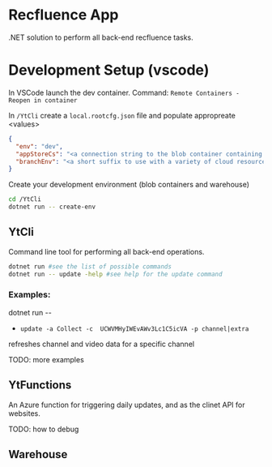 # Recfluence App

.NET solution to perform all back-end recfluence tasks.

# Development Setup (vscode)

In VSCode launch the dev container. Command: `Remote Containers - Reopen in container`


In `/YtCli` create a `local.rootcfg.json` file and populate appropreate &lt;values&gt;
```json
{
  "env": "dev",
  "appStoreCs": "<a connection string to the blob container containing futher settings. This will be given to you>",
  "branchEnv": "<a short suffix to use with a variety of cloud resource to make you dev environment unique. e.g.>"
}
```

Create your development environment (blob containers and warehouse)

```bash
cd /YtCli
dotnet run -- create-env
```


## YtCli
Command line tool for performing all back-end operations. 

```bash
dotnet run #see the list of possible commands
dotnet run -- update -help #see help for the update command
```

### Examples:
dotnet run --
- `update -a Collect -c  UCWVMHyIWEvAWv3Lc1C5icVA -p channel|extra`

refreshes channel and video data for a specific channel

TODO: more examples


## YtFunctions
An Azure function for triggering daily updates, and as the clinet API for websites.

TODO: how to debug

## Warehouse